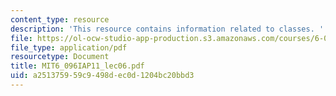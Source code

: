 ```yaml
---
content_type: resource
description: 'This resource contains information related to classes. '
file: https://ol-ocw-studio-app-production.s3.amazonaws.com/courses/6-096-introduction-to-c-january-iap-2011/a251375959c9498dec0d1204bc20bbd3_MIT6_096IAP11_lec06.pdf
file_type: application/pdf
resourcetype: Document
title: MIT6_096IAP11_lec06.pdf
uid: a2513759-59c9-498d-ec0d-1204bc20bbd3
---
```

